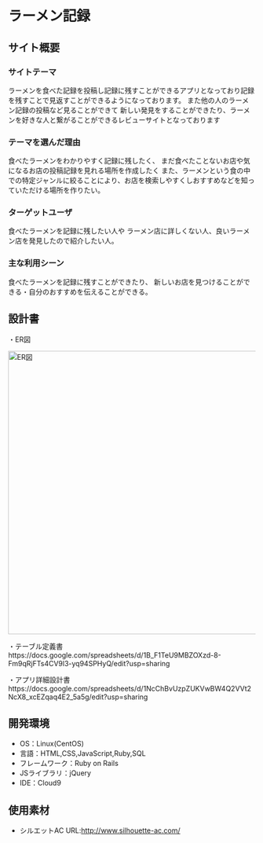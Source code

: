 # ラーメン記録

## サイト概要
### サイトテーマ
ラーメンを食べた記録を投稿し記録に残すことができるアプリとなっており記録を残すことで見返すことができるようになっております。
また他の人のラーメン記録の投稿など見ることができて
新しい発見をすることができたり、ラーメンを好きな人と繋がることができるレビューサイトとなっております

### テーマを選んだ理由
食べたラーメンをわかりやすく記録に残したく、
まだ食べたことないお店や気になるお店の投稿記録を見れる場所を作成したく
また、ラーメンという食の中での特定ジャンルに絞ることにより、お店を検索しやすくしおすすめなどを知っていただける場所を作りたい。
### ターゲットユーザ
食べたラーメンを記録に残したい人や
ラーメン店に詳しくない人、良いラーメン店を発見したので紹介したい人。
### 主な利用シーン
食べたラーメンを記録に残すことができたり、
新しいお店を見つけることができる・自分のおすすめを伝えることができる。
## 設計書
・ER図
<p>
<img width="577" alt="ER図" src="https://user-images.githubusercontent.com/98796937/168440663-636343f4-0856-4f88-b2ab-def175931074.png">
</p>
<p>・テーブル定義書</br>
https://docs.google.com/spreadsheets/d/1B_F1TeU9MBZOXzd-8-Fm9qRjFTs4CV9l3-yq94SPHyQ/edit?usp=sharing
</p>
<p>・アプリ詳細設計書</br>
https://docs.google.com/spreadsheets/d/1NcChBvUzpZUKVwBW4Q2VVt2NcX8_xcEZqaq4E2_5a5g/edit?usp=sharing
</p>

## 開発環境
- OS：Linux(CentOS)
- 言語：HTML,CSS,JavaScript,Ruby,SQL
- フレームワーク：Ruby on Rails
- JSライブラリ：jQuery
- IDE：Cloud9
## 使用素材
- シルエットAC  URL:http://www.silhouette-ac.com/

